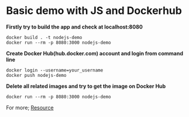 # Basic demo with JS and Dockerhub

**Firstly try to build the app and check at localhost:8080**
```
docker build . -t nodejs-demo
docker run --rm -p 8080:3000 nodejs-demo
```

**Create Docker Hub(hub.docker.com) account and login from command line**
```
docker login --username=your_username
docker push nodejs-demo
```

**Delete all related images and try to get the image on Docker Hub**
```
docker run --rm -p 8080:3000 nodejs-demo
```

For more;
[Resource](https://medium.com/aws-certified-user-group-turkey/docker-%C3%BCzerine-genel-bak%C4%B1%C5%9F-image-container-ve-registry-kullan%C4%B1m%C4%B1-c37eba74b203)